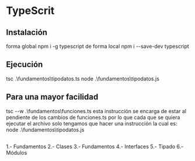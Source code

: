 
# TypeScrit
##  Instalación 

forma global
npm i -g typescript
de forma local 
npm i --save-dev typescript

##  Ejecución
tsc .\fundamentos\tipodatos.ts
node .\fundamentos\tipodatos.js

## Para una mayor facilidad 
tsc --w .\fundamentos\funciones.ts
esta instrucción se encarga de estar al pendiente de los cambios de funciones.ts
por lo que cada que se quiera ejecutar el archivo solo tengamos que hacer una instrucción
la cual es:
node .\fundamentos\tipodatos.js


##  
1.- Fundamentos
2.- Clases
3.- Fundamentos
4.- Interfaces
5.- Tipado
6.- Módulos
